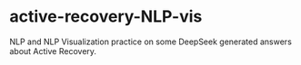 # active-recovery-NLP-vis
NLP and NLP Visualization practice on some DeepSeek generated answers about Active Recovery. 

